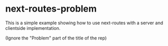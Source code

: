 # next-routes-problem

This is a simple example showing how to use next-routes with a server and clientside implementation.

(Ignore the "Problem" part of the title of the rep)
